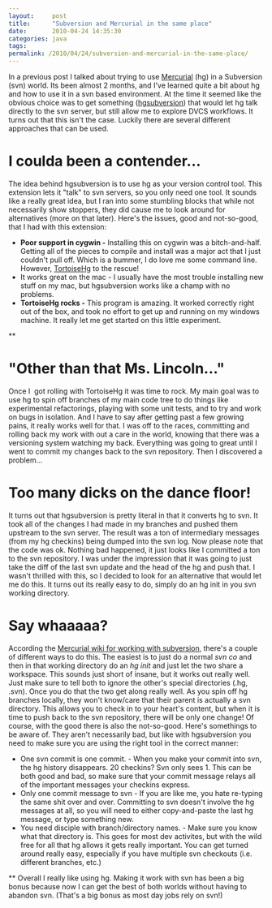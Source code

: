 ```yaml
---
layout:     post
title:      "Subversion and Mercurial in the same place"
date:       2010-04-24 14:35:30
categories: java
tags:  
permalink: /2010/04/24/subversion-and-mercurial-in-the-same-place/
---
```

In a previous post I talked about trying to use [Mercurial](http://mercurial.selenic.com/) (hg) in a Subversion (svn) world. Its been almost 2 months, and I've learned quite a bit about hg and how to use it in a svn based environment. At the time it seemed like the obvious choice was to get something ([hgsubversion](http://www.bitbucket.org/durin42/hgsubversion/)) that would let hg talk directly to the svn server, but still allow me to explore DVCS workflows. It turns out that this isn't the case. Luckily there are several different approaches that can be used. 

# I coulda been a contender...

The idea behind hgsubversion is to use hg as your version control tool. This extension lets it "talk" to svn servers, so you only need one tool. It sounds like a really great idea, but I ran into some stumbling blocks that while not necessarily show stoppers, they did cause me to look around for alternatives (more on that later). Here's the issues, good and not-so-good, that I had with this extension: 

  * **Poor support in cygwin -** Installing this on cygwin was a bitch-and-half. Getting all of the pieces to compile and install was a major act that I just couldn't pull off. Which is a bummer, I do love me some command line. However, [TortoiseHg](http://tortoisehg.bitbucket.org/) to the rescue!
  * It works great on the mac - I usually have the most trouble installing new stuff on my mac, but hgsubversion works like a champ with no problems.
  * **TortoiseHg rocks -** This program is amazing. It worked correctly right out of the box, and took no effort to get up and running on my windows machine. It really let me get started on this little experiment.

**

# "Other than that Ms. Lincoln..."

Once I  got rolling with TortoiseHg it was time to rock.  My main goal was to use hg to spin off branches of my main code tree to do things like experimental refactorings, playing with some unit tests, and to try and work on bugs in isolation. And I have to say after getting past a few growing pains, it really works well for that. I was off to the races, committing and rolling back my work with out a care in the world, knowing that there was a versioning system watching my back. Everything was going to great until I went to commit my changes back to the svn repository. Then I discovered a problem...

# Too many dicks on the dance floor!

It turns out that hgsubversion is pretty literal in that it converts hg to svn. It took all of the changes I had made in my branches and pushed them upstream to the svn server. The result was a ton of intermediary messages (from my hg checkins) being dumped into the svn log. Now please note that the code was ok. Nothing bad happened, it just looks like I committed a ton to the svn repository. I was under the impression that it was going to just take the diff of the last svn update and the head of the hg and push that. I wasn't thrilled with this, so I decided to look for an alternative that would let me do this. It turns out its really easy to do, simply do an hg init in you svn working directory.

# Say whaaaaa?

According the [Mercurial wiki for working with subversion](http://mercurial.selenic.com/wiki/WorkingWithSubversion#With_MQ_only), there's a couple of different ways to do this. The easiest is to just do a normal _svn co_ and then in that working directory do an _hg init_ and just let the two share a workspace.  This sounds just short of insane, but it works out really well. Just make sure to tell both to ignore the other's special directories (.hg, .svn). Once you do that the two get along really well. As you spin off hg branches locally, they won't know/care that their parent is actually a svn directory. This allows you to check in to your heart's content, but when it is time to push back to the svn repository, there will be only one change! Of course, with the good there is also the not-so-good. Here's somethings to be aware of. They aren't necessarily bad, but like with hgsubversion you need to make sure you are using the right tool in the correct manner:

  * One svn commit is one commit. - When you make your commit into svn, the hg history disappears. 20 checkins? Svn only sees 1. This can be both good and bad, so make sure that your commit message relays all of the important messages your checkins express.
  * Only one commit message to svn - If you are like me, you hate re-typing the same shit over and over. Committing to svn doesn't involve the hg messages at all, so you will need to either copy-and-paste the last hg message, or type something new.
  * You need disciple with branch/directory names. - Make sure you know what that directory is. This goes for most dev activites, but with the wild free for all that hg allows it gets really important. You can get turned around really easy, especially if you have multiple svn checkouts (i.e. different branches, etc.)

** Overall I really like using hg. Making it work with svn has been a big bonus because now I can get the best of both worlds without having to abandon svn. (That's a big bonus as most day jobs rely on svn!)
